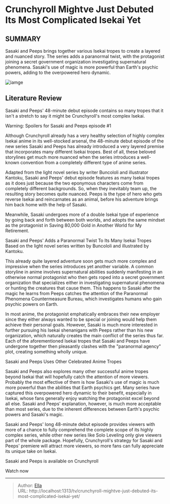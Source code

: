 # Crunchyroll Mightve Just Debuted Its Most Complicated Isekai Yet


## SUMMARY 



  Sasaki and Peeps brings together various Isekai tropes to create a layered and nuanced story.   The series adds a paranormal twist, with the protagonist joining a secret government organization investigating supernatural phenomena.   Sasaki&#39;s use of magic is more powerful than Earth&#39;s psychic powers, adding to the overpowered hero dynamic.  

![iamge](https://static1.srcdn.com/wordpress/wp-content/uploads/2024/01/sasaki-and-peeps-key-anime-visual.jpg)

## Literature Review
Sasaki and Peeps&#39; 48-minute debut episode contains so many tropes that it isn&#39;t a stretch to say it might be Crunchyroll&#39;s most complex Isekai. 




Warning: Spoilers for Sasaki and Peeps episode #1




Although Crunchyroll already has a very healthy selection of highly complex Isekai anime in its well-stocked arsenal, the 48-minute debut episode of the new series Sasaki and Peeps has already introduced a very layered premise that incorporates many different Isekai tropes. Best of all, these beloved storylines get much more nuanced when the series introduces a well-known convention from a completely different type of anime series.

Adapted from the light novel series by writer Buncololi and illustrator Kantoku, Sasaki and Peeps&#39; debut episode features as many Isekai tropes as it does just because the two eponymous characters come from completely different backgrounds. So, when they inevitably team up, the resulting story becomes quite nuanced. Peeps is the type of hero who gets reverse Isekai and reincarnates as an animal, before his adventure brings him back home with the help of Sasaki.

          




Meanwhile, Sasaki undergoes more of a double Isekai type of experience by going back and forth between both worlds, and adopts the same mindset as the protagonist in Saving 80,000 Gold in Another World for My Retirement.


 Sasaki and Peeps&#39; Adds a Paranormal Twist To Its Many Isekai Tropes 
Based on the light novel series written by Buncololi and illustrated by Kantoku.
          

This already quite layered adventure soon gets much more complex and impressive when the series introduces yet another variable. A common storyline in anime involves supernatural abilities suddenly manifesting in an otherwise normal protagonist who then gets roped into a secret government organization that specializes either in investigating supernatural phenomena or hunting the creatures that cause them. This happens to Sasaki after the magic he learns from Peeps catches the attention of the Paranormal Phenomena Countermeasure Bureau, which investigates humans who gain psychic powers on Earth.




In most anime, the protagonist emphatically embraces their new employer since they either always wanted to be special or joining would help them achieve their personal goals. However, Sasaki is much more interested in further pursuing his Isekai shenanigans with Peeps rather than his new organization, which naturally creates the main conflict of the series thus far. Each of the aforementioned Isekai tropes that Sasaki and Peeps have undergone together then pleasantly clashes with the &#34;paranormal agency&#34; plot, creating something wholly unique.



 Sasaki and Peeps Uses Other Celebrated Anime Tropes 
          

Sasaki and Peeps also explores many other successful anime tropes beyond Isekai that will hopefully catch the attention of more viewers. Probably the most effective of them is how Sasaki&#39;s use of magic is much more powerful than the abilities that Earth psychics get. Many series have captured this overpowered hero dynamic to their benefit, especially in Isekai, whose fans generally enjoy watching the protagonist excel beyond all else. Sasaki and Peeps&#39; explanation, however, is much more acceptable than most series, due to the inherent differences between Earth&#39;s psychic powers and Sasaki&#39;s magic.




Sasaki and Peeps&#39; long 48-minute debut episode provides viewers with more of a chance to fully comprehend the complete scope of its highly complex series, while other new series like Solo Leveling only give viewers part of the whole package. Hopefully, Crunchyroll&#39;s strategy for Sasaki and Peeps&#39; premiere will attract more viewers, so more fans can fully appreciate its unique take on Isekai.

Sasaki and Peeps is available on Crunchyroll

Watch now



---

> Author: [Ella](https://instagram.hk.cn/)  
> URL: http://localhost:1313/tv/crunchyroll-mightve-just-debuted-its-most-complicated-isekai-yet/  

